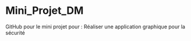 # Mini_Projet_DM
GitHub pour le mini projet pour : Réaliser une application graphique pour la sécurité
